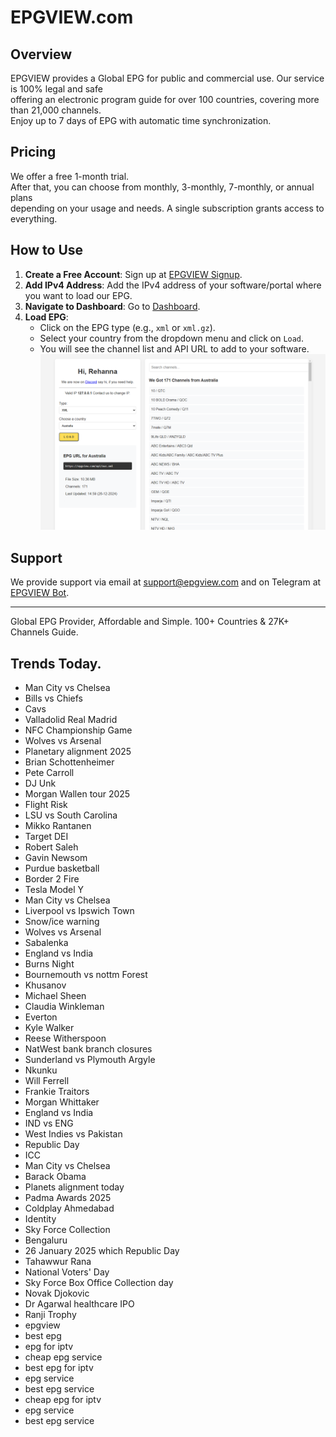 # EPGVIEW.com



## Overview
EPGVIEW provides a Global EPG for public and commercial use. Our service is 100% legal and safe\
offering an electronic program guide for over 100 countries, covering more than 21,000 channels.\
Enjoy up to 7 days of EPG with automatic time synchronization.

## Pricing
We offer a free 1-month trial. \
After that, you can choose from monthly, 3-monthly, 7-monthly, or annual plans \
depending on your usage and needs. A single subscription grants access to everything.

## How to Use
1. **Create a Free Account**: Sign up at [EPGVIEW Signup](https://epgview.com/signup.php).
2. **Add IPv4 Address**: Add the IPv4 address of your software/portal where you want to load our EPG.
3. **Navigate to Dashboard**: Go to [Dashboard](https://epgview.com/dashboard.php).
4. **Load EPG**:
   - Click on the EPG type (e.g., `xml` or `xml.gz`).
   - Select your country from the dropdown menu and click on `Load`.
   - You will see the channel list and API URL to add to your software.
![EPGVIEW](img/dashboard.png)
## Support
We provide support via email at [support@epgview.com](mailto:support@epgview.com) and on Telegram at [EPGVIEW Bot](https://t.me/epgview_bot).

---

Global EPG Provider, Affordable and Simple. 100+ Countries & 27K+ Channels Guide.

## Trends Today.

- Man City vs Chelsea
- Bills vs Chiefs
- Cavs
- Valladolid Real Madrid
- NFC Championship Game
- Wolves vs Arsenal
- Planetary alignment 2025
- Brian Schottenheimer
- Pete Carroll
- DJ Unk
- Morgan Wallen tour 2025
- Flight Risk
- LSU vs South Carolina
- Mikko Rantanen
- Target DEI
- Robert Saleh
- Gavin Newsom
- Purdue basketball
- Border 2 Fire
- Tesla Model Y
- Man City vs Chelsea
- Liverpool vs Ipswich Town
- Snow/ice warning
- Wolves vs Arsenal
- Sabalenka
- England vs India
- Burns Night
- Bournemouth vs nottm Forest
- Khusanov
- Michael Sheen
- Claudia Winkleman
- Everton
- Kyle Walker
- Reese Witherspoon
- NatWest bank branch closures
- Sunderland vs Plymouth Argyle
- Nkunku
- Will Ferrell
- Frankie Traitors
- Morgan Whittaker
- England vs India
- IND vs ENG
- West Indies vs Pakistan
- Republic Day
- ICC
- Man City vs Chelsea
- Barack Obama
- Planets alignment today
- Padma Awards 2025
- Coldplay Ahmedabad
- Identity
- Sky Force Collection
- Bengaluru
- 26 January 2025 which Republic Day
- Tahawwur Rana
- National Voters' Day
- Sky Force Box Office Collection day
- Novak Djokovic
- Dr Agarwal healthcare IPO
- Ranji Trophy
- epgview
- best epg
- epg for iptv
- cheap epg service
- best epg for iptv
- epg service
- best epg service
- cheap epg for iptv
- epg service
- best epg service
